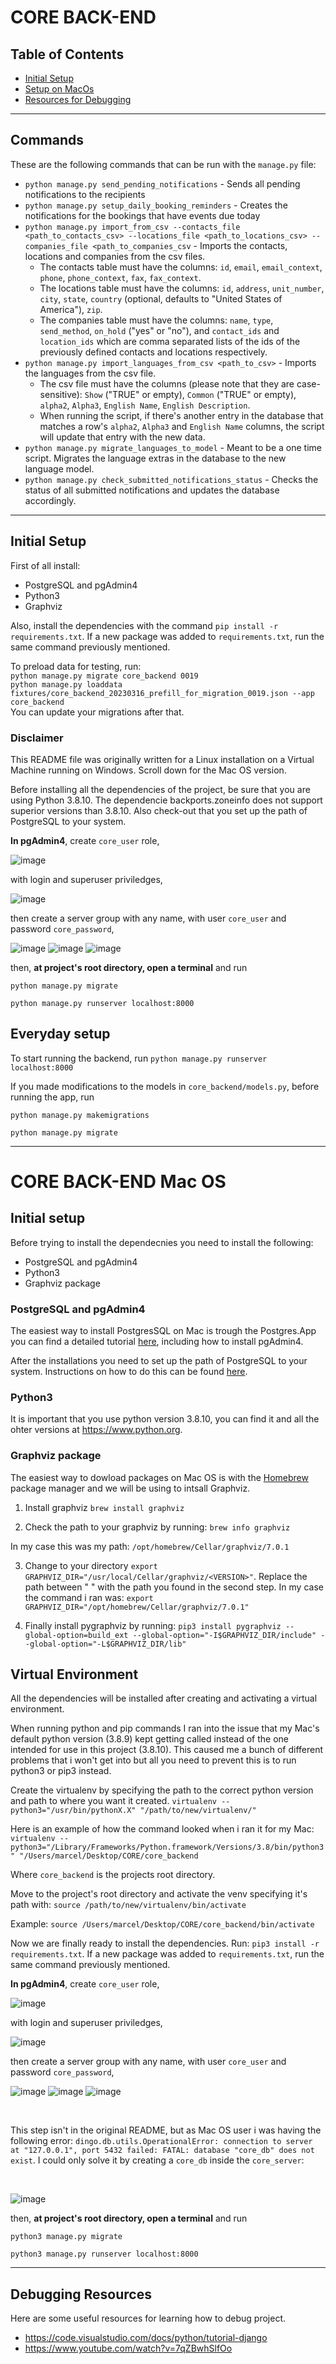 # CORE BACK-END

## Table of Contents

- [Initial Setup](#initial-setup)
- [Setup on MacOs](#core-back-end-mac-os)
- [Resources for Debugging](#debugging-resources)

---

## Commands
These are the following commands that can be run with the `manage.py` file:
* `python manage.py send_pending_notifications` - Sends all pending notifications to the recipients
* `python manage.py setup_daily_booking_reminders` - Creates the notifications for the bookings that have events due today
* `python manage.py import_from_csv --contacts_file <path_to_contacts_csv> --locations_file <path_to_locations_csv> --companies_file <path_to_companies_csv` - Imports the contacts, locations and companies from the csv files.
  * The contacts table must have the columns: `id`, `email`, `email_context`, `phone`, `phone_context`, `fax`, `fax_context`.
  * The locations table must have the columns: `id`, `address`, `unit_number`, `city`, `state`, `country` (optional, defaults to "United States of America"), `zip`.
  * The companies table must have the columns: `name`, `type`, `send_method`, `on_hold` ("yes" or "no"), and `contact_ids` and `location_ids` which are comma separated lists of the ids of the previously defined contacts and locations respectively.
* `python manage.py import_languages_from_csv <path_to_csv>` - Imports the languages from the csv file.
  * The csv file must have the columns (please note that they are case-sensitive): `Show` ("TRUE" or empty), `Common` ("TRUE" or empty), `alpha2`, `Alpha3`, `English Name`, `English Description`.
  * When running the script, if there's another entry in the database that matches a row's `alpha2`, `Alpha3` and `English Name` columns, the script will update that entry with the new data.
* `python manage.py migrate_languages_to_model` - Meant to be a one time script. Migrates the language extras in the database to the new language model.
* `python manage.py check_submitted_notifications_status` - Checks the status of all submitted notifications and updates the database accordingly.

---

## Initial Setup

First of all install:
- PostgreSQL and pgAdmin4
- Python3
- Graphviz

Also, install the dependencies with the command `pip install -r requirements.txt`. If a new package was added to `requirements.txt`, run the same command previously mentioned.

To preload data for testing, run:\
`python manage.py migrate core_backend 0019`\
`python manage.py loaddata fixtures/core_backend_20230316_prefill_for_migration_0019.json --app core_backend`\
You can update your migrations after that.

### Disclaimer

This README file was originally written for a Linux installation on a Virtual Machine running on Windows. Scroll down for the Mac OS version. 

Before installing all the dependencies of the project, be sure that you are using Python 3.8.10. The dependencie backports.zoneinfo does not support superior versions than 3.8.10. Also check-out that you set up the path of PostgreSQL to your system.

**In pgAdmin4**,
create `core_user` role,

![image](https://user-images.githubusercontent.com/53912324/199030034-d79ba002-7ea6-4e8a-976d-264d23d85488.png)

with login and superuser priviledges,

![image](https://user-images.githubusercontent.com/53912324/199030193-4563a741-6dcf-4a3d-8563-6bab0d63bf95.png)

then create a server group with any name, with user `core_user` and password `core_password`,

![image](https://user-images.githubusercontent.com/53912324/199030464-8a51af7b-a48b-44cc-bc81-de4194839285.png)
![image](https://user-images.githubusercontent.com/53912324/199030669-789ce73f-33ef-4a23-a5e4-cd53e543fd74.png)
![image](https://user-images.githubusercontent.com/53912324/199030956-dc7b9243-e0be-4d89-82c9-3d4420bf1a07.png)

then, **at project's root directory, open a terminal** and run

`python manage.py migrate`

`python manage.py runserver localhost:8000`

## Everyday setup

To start running the backend, run `python manage.py runserver localhost:8000`

If you made modifications to the models in `core_backend/models.py`, before running the app, run 

`python manage.py makemigrations`

`python manage.py migrate`

---

# CORE BACK-END Mac OS

## Initial setup

Before trying to install the dependecnies you need to install the following:
- PostgreSQL and pgAdmin4
- Python3
- Graphviz package

### PostgreSQL and pgAdmin4

The easiest way to install PostgresSQL on Mac is trough the Postgres.App you can find a detailed tutorial [here](https://lifewithdata.com/2021/12/08/sql-tutorial-how-to-install-postgresql-and-pgadmin-on-mac/), including how to install pgAdmin4.

After the installations you need to set up the path of PostgreSQL to your system. Instructions on how to do this can be found [here](https://www.makeuseof.com/postgresql-macos-installing/).

### Python3

It is important that you use python version 3.8.10, you can find it and all the ohter versions at https://www.python.org. 

### Graphviz package

The easiest way to dowload packages on Mac OS is with the [Homebrew](https://brew.sh) package manager and we will be using to intsall Graphviz.

1. Install graphviz
`brew install graphviz`

2. Check the path to your graphviz by running:
`brew info graphviz`

In my case this was my path: `/opt/homebrew/Cellar/graphviz/7.0.1`

3. Change to your directory
`export GRAPHVIZ_DIR="/usr/local/Cellar/graphviz/<VERSION>"`. Replace the path between " " with the path you found in the second step. In my case the command i ran was: `export GRAPHVIZ_DIR="/opt/homebrew/Cellar/graphviz/7.0.1"` 

4. Finally install pygraphviz by running:
`pip3 install pygraphviz --global-option=build_ext --global-option="-I$GRAPHVIZ_DIR/include" --global-option="-L$GRAPHVIZ_DIR/lib"`

## Virtual Environment

All the dependencies will be installed after creating and activating a virtual environment.

When running python and pip commands I ran into the issue that my Mac's default python version (3.8.9) kept getting called instead of the one intended for use in this project (3.8.10). This caused me a bunch of different problems that i won't get into but all you need to prevent this is to run python3 or pip3 instead. 

Create the virtualenv by specifying the path to the correct python version and path to where you want it created.
`virtualenv --python3="/usr/bin/pythonX.X" "/path/to/new/virtualenv/"`

Here is an example of how the command looked when i ran it for my Mac:
`virtualenv --python3="/Library/Frameworks/Python.framework/Versions/3.8/bin/python3" "/Users/marcel/Desktop/CORE/core_backend`

Where `core_backend` is the projects root directory.

Move to the project's root directory and activate the venv specifying it's path with: 
`source /path/to/new/virtualenv/bin/activate`

Example: 
`source /Users/marcel/Desktop/CORE/core_backend/bin/activate`

Now we are finally ready to install the dependencies. Run:
`pip3 install -r requirements.txt`. If a new package was added to `requirements.txt`, run the same command previously mentioned.

**In pgAdmin4**,
create `core_user` role,

![image](https://user-images.githubusercontent.com/53912324/199030034-d79ba002-7ea6-4e8a-976d-264d23d85488.png)

with login and superuser priviledges,

![image](https://user-images.githubusercontent.com/53912324/199030193-4563a741-6dcf-4a3d-8563-6bab0d63bf95.png)

then create a server group with any name, with user `core_user` and password `core_password`,

![image](https://user-images.githubusercontent.com/53912324/199030464-8a51af7b-a48b-44cc-bc81-de4194839285.png)
![image](https://user-images.githubusercontent.com/53912324/199030669-789ce73f-33ef-4a23-a5e4-cd53e543fd74.png)
![image](https://user-images.githubusercontent.com/53912324/199030956-dc7b9243-e0be-4d89-82c9-3d4420bf1a07.png)

<br />

This step isn't in the original README, but as Mac OS user i was having the following error: `dingo.db.utils.OperationalError: connection to server at "127.0.0.1", port 5432 failed: FATAL: database "core_db" does not exist`. I could only solve it by creating a `core_db` inside the `core_server`: 

<br />

![image](https://user-images.githubusercontent.com/64095070/202921443-9d0b500e-e89b-4c88-8428-425ffb7ef5ee.png)

then, **at project's root directory, open a terminal** and run

`python3 manage.py migrate`

`python3 manage.py runserver localhost:8000`

---

## Debugging Resources

Here are some useful resources for learning how to debug project.

- https://code.visualstudio.com/docs/python/tutorial-django
- https://www.youtube.com/watch?v=7qZBwhSlfOo
